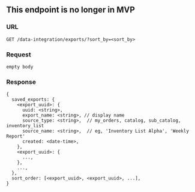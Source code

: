 ## This endpoint is no longer in MVP

### URL

```
GET /data-integration/exports/?sort_by=<sort_by>
```

### Request
```
empty body
```

### Response

```
{
  saved_exports: {
    <export_uuid>: {
      uuid: <string>,
      export_name: <string>, // display name
      source_type: <string>,  // my_orders, catalog, sub_catalog, inventory_list
      source_name: <string>,  // eg, 'Inventory List Alpha', 'Weekly Report'
      created: <date-time>,
    },
    <export_uuid>: {
      ...,
    },
    ...,
  },
  sort_order: [<export_uuid>, <export_uuid>, ...],
}
```
